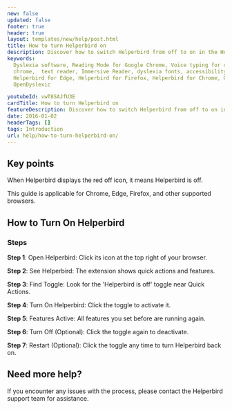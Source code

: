 ```yaml
---
new: false
updated: false
footer: true
header: true
layout: templates/new/help/post.html
title: How to turn Helperbird on
description: Discover how to switch Helperbird from off to on in the Helperbird extension.
keywords:
  Dyslexia software, Reading Mode for Google Chrome, Voice typing for chrome, Text to speech for
  chrome,  text reader, Immersive Reader, dyslexia fonts, accessibility software, dyslexia software,
  Helperbird for Edge, Helperbird for Firefox, Helperbird for Chrome, Opendyslexic for Chrome,
  OpenDyslexic

youtubeId: vwT8SAJfU3E
cardTitle: How to turn Helperbird on
featureDescription: Discover how to switch Helperbird from off to on in the Helperbird extension.
date: 2016-01-02
headerTags: []
tags: Introduction
url: help/how-to-turn-helperbird-on/
---
```


## Key points

When Helperbird displays the red off icon, it means Helperbird is off.

This guide is applicable for Chrome, Edge, Firefox, and other supported browsers.


## How to Turn On Helperbird

### Steps

**Step 1**: Open Helperbird: Click its icon at the top right of your browser.

**Step 2**: See Helperbird: The extension shows quick actions and features.

**Step 3**: Find Toggle: Look for the 'Helperbird is off' toggle near Quick Actions.

**Step 4**: Turn On Helperbird: Click the toggle to activate it.

**Step 5**: Features Active: All features you set before are running again.

**Step 6**: Turn Off (Optional): Click the toggle again to deactivate.

**Step 7**: Restart (Optional): Click the toggle any time to turn Helperbird back on.



## Need more help?

If you encounter any issues with the process, please contact the Helperbird support team for assistance.


